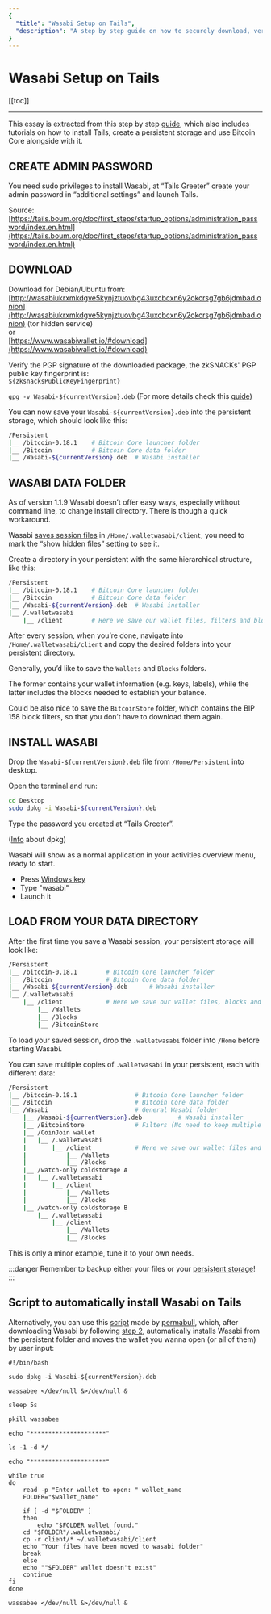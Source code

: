 ```yaml
---
{
  "title": "Wasabi Setup on Tails",
  "description": "A step by step guide on how to securely download, verify and install the software packages of Wasabi for Tails. This is the Wasabi documentation, an archive of knowledge about the open-source, non-custodial and privacy-focused Bitcoin wallet for desktop."
}
---
```


# Wasabi Setup on Tails

[[toc]]

---

This essay is extracted from this step by step [guide](https://github.com/PulpCattel/Tails-BitcoinCore-Wasabi), which also includes tutorials on how to install Tails, create a persistent storage and use Bitcoin Core alongside with it.

## CREATE ADMIN PASSWORD

You need sudo privileges to install Wasabi, at “Tails Greeter” create your admin password in “additional settings” and launch Tails.

Source: [https://tails.boum.org/doc/first_steps/startup_options/administration_password/index.en.html](https://tails.boum.org/doc/first_steps/startup_options/administration_password/index.en.html)

## DOWNLOAD

Download for Debian/Ubuntu from:  
[http://wasabiukrxmkdgve5kynjztuovbg43uxcbcxn6y2okcrsg7gb6jdmbad.onion](http://wasabiukrxmkdgve5kynjztuovbg43uxcbcxn6y2okcrsg7gb6jdmbad.onion) (tor hidden service)  
or  
[https://www.wasabiwallet.io/#download](https://www.wasabiwallet.io/#download)

Verify the PGP signature of the downloaded package, the zkSNACKs' PGP public key fingerprint is:
<br>
`${zksnacksPublicKeyFingerprint}`

`gpg -v Wasabi-${currentVersion}.deb` (For more details check this [guide](/using-wasabi/InstallPackage.md#debian-and-ubuntu))

You can now save your `Wasabi-${currentVersion}.deb` into the persistent storage, which should look like this:

```sh
/Persistent
|__ /bitcoin-0.18.1    # Bitcoin Core launcher folder
|__ /Bitcoin           # Bitcoin Core data folder
|__ /Wasabi-${currentVersion}.deb  # Wasabi installer
```

## WASABI DATA FOLDER

As of version 1.1.9 Wasabi doesn’t offer easy ways, especially without command line, to change install directory. There is though a quick workaround.

Wasabi [saves session files](/FAQ/FAQ-UseWasabi.md#where-can-i-find-the-wasabi-data-folder) in `/Home/.walletwasabi/client`, you need to mark the “show hidden files” setting to see it.

Create a directory in your persistent with the same hierarchical structure, like this:

```sh
/Persistent
|__ /bitcoin-0.18.1    # Bitcoin Core launcher folder
|__ /Bitcoin           # Bitcoin Core data folder
|__ /Wasabi-${currentVersion}.deb  # Wasabi installer
|__ /.walletwasabi
    |__ /client        # Here we save our wallet files, filters and blocks
```

After every session, when you’re done, navigate into `/Home/.walletwasabi/client` and copy the desired folders into your persistent directory.

Generally, you’d like to save the `Wallets` and `Blocks` folders.

The former contains your wallet information (e.g. keys, labels), while the latter includes the blocks needed to establish your balance.

Could be also nice to save the `BitcoinStore` folder, which contains the BIP 158 block filters, so that you don’t have to download them again.

## INSTALL WASABI

Drop the `Wasabi-${currentVersion}.deb` file from `/Home/Persistent` into desktop.

Open the terminal and run:

```sh
cd Desktop
sudo dpkg -i Wasabi-${currentVersion}.deb
```

Type the password you created at “Tails Greeter”.

([Info](https://help.ubuntu.com/lts/serverguide/dpkg.html) about dpkg)

Wasabi will show as a normal application in your activities overview menu, ready to start.

* Press [Windows key](https://en.wikipedia.org/wiki/Windows_key)
* Type "wasabi"
* Launch it

## LOAD FROM YOUR DATA DIRECTORY

After the first time you save a Wasabi session, your persistent storage will look like:

```sh
/Persistent
|__ /bitcoin-0.18.1        # Bitcoin Core launcher folder
|__ /Bitcoin               # Bitcoin Core data folder
|__ /Wasabi-${currentVersion}.deb      # Wasabi installer
|__ /.walletwasabi
    |__ /client            # Here we save our wallet files, blocks and filters
        |__ /Wallets
        |__ /Blocks
        |__ /BitcoinStore
```

To load your saved session, drop the `.walletwasabi` folder into `/Home` before starting Wasabi.

You can save multiple copies of `.walletwasabi` in your persistent, each with different data:

```sh
/Persistent
|__ /bitcoin-0.18.1            	   # Bitcoin Core launcher folder
|__ /Bitcoin                       # Bitcoin Core data folder
|__ /Wasabi                        # General Wasabi folder
    |__ /Wasabi-${currentVersion}.deb          # Wasabi installer
    |__ /BitcoinStore              # Filters (No need to keep multiple copies of them)
    |__ /CoinJoin wallet
    |   |__ /.walletwasabi
    |       |__ /client            # Here we save our wallet files and blocks
    |           |__ /Wallets
    |           |__ /Blocks
    |__ /watch-only coldstorage A
    |   |__ /.walletwasabi
    |       |__ /client
    |           |__ /Wallets
    |           |__ /Blocks
    |__ /watch-only coldstorage B
        |__ /.walletwasabi
            |__ /client
                |__ /Wallets
                |__ /Blocks
```

This is only a minor example, tune it to your own needs.

:::danger
Remember to backup either your files or your [persistent storage](https://tails.boum.org/doc/first_steps/persistence/copy/index.en.html)!
:::

## Script to automatically install Wasabi on Tails

Alternatively, you can use this [script](https://github.com/permabull/wasabi_tails_installer/blob/master/wasabi_tails_installer) made by [permabull](https://github.com/permabull), which, after downloading Wasabi by following [step 2](/using-wasabi/WasabiSetupTails.html#download), automatically installs Wasabi from the persistent folder and moves the wallet you wanna open (or all of them) by user input:
```
#!/bin/bash

sudo dpkg -i Wasabi-${currentVersion}.deb

wassabee </dev/null &>/dev/null &

sleep 5s

pkill wassabee

echo "*********************"

ls -1 -d */

echo "*********************"

while true
do	
    read -p "Enter wallet to open: " wallet_name
    FOLDER="$wallet_name"

    if [ -d "$FOLDER" ]
    then
        echo "$FOLDER wallet found."
	cd "$FOLDER"/.walletwasabi/
	cp -r client/* ~/.walletwasabi/client
	echo "Your files have been moved to wasabi folder"
	break
    else
	echo ""$FOLDER" wallet doesn't exist"
	continue
fi
done

wassabee </dev/null &>/dev/null &
```

